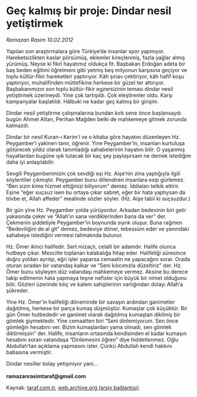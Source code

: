 # Geç kalmış bir proje: Dindar nesil yetiştirmek

*Ramazan Rasim 10.02.2012*

<div class="yazi"><p>Yapılan son araştırmalara göre Türkiye’de insanlar spor yapmıyor. Hareketsizlikten kaslar pörsümüş, eklemler kireçlenmiş, fazla yağlar almış yürümüş. Neyse ki fikrî hayatımız oldukça fit. Başbakan Erdoğan adeta bir baş beden eğitimi öğretmeni gibi yetmiş beş milyonun karşısına geçiyor ve toplu kültür-fikir hareketleri yaptırıyor. Kâh şınav çektiriyor, kâh hafif koşu yaptırıyor, muhalifinden müttefikine herkese bir güzel ter attırıyor. Başbakanımızın son toplu kültür-fikir egzersizinin teması dindar nesil yetiştirmek üzerineydi. Yine çok tartışıldı. Çok eleştirenler oldu. Karşı kampanyalar başlatıldı. Hâlbuki ne kadar geç kalmış bir girişim. </p>
<p>Dindar nesil yetiştirme çalışmalarına bundan kırk sene önce başlansaydı bugün Ahmet Altan, Perihan Mağden belki de mahkemeye gitmek zorunda kalmazdı. </p>
<p>Dindar bir nesil Kuran-ı Kerim’i ve o kitaba göre hayatını düzenleyen Hz. Peygamber’i yakinen tanır, öğrenir. Yine Peygamber’in, insanları kurtuluşa götürecek yıldız olarak tanımladığı sahabelerinin hayatını bilir. O yaşanmış hayatlardan bugüne ışık tutacak bir kaç şey paylaşırsam ne demek istediğim daha iyi anlaşılabilir. </p>
<p>Sevgili Peygamberimizin çok sevdiği eşi Hz. Aişe’nin zina yaptığıyla ilgili söylentiler çıkmıştır. Peygamber bunu dillendiren insanlara esip gürlemez. “Ben sizin kime hizmet ettiğinizi biliyorum” demez. İddiaları tetkik ettirir. Eşine “eğer suçsuz isen bu ortaya çıkar sabret, eğer bir hata yaptıysan da tövbe et, Allah affeder” mealinde sözler söyler. (Hz. Aişe tabii ki suçsuzdur.) </p>
<p>Bir gün yine Hz. Peygamber yolda yürüyordur. Arkadan bedevinin biri gelir yakasında çeker ve “Allah’ın sana verdiklerinden bana da ver” der. Çekmenin şiddetiyle Peygamber’in boynunda sıyrık oluşur. Buna rağmen “Bedeviliğini de al git” demez, bedeviye döner, tebessüm eder ve yanındaki sahabeye istediğini vermesi talimatında bulunur. </p>
<p>Hz. Ömer ikinci halifedir. Sert mizaçlı, celalli bir adamdır. Halife olunca hutbeye çıkar. Mescitte toplanan kalabalığa hitap eder. Halifeliği süresince doğru yoldan ayrılıp, eğri işler yaparsa cemaatin ne yapacağını sorar. Orada oturan sıradan bir vatandaş kalkar ve “Seni kılıcımızla düzeltiriz” der. Hz. Ömer bunu söyleyen düz vatandaşı mahkemeye vermez. Aksine bu derece takip edilmenin hata yapmaya teşne nefisler için büyük bir nimet olduğunu bilir. Gözleri üzerinde kılıç ve kalem sahiplerinin varlığından dolayı Allah’a şükreder. </p>
<p>Yine Hz. Ömer’in halifeliği döneminde bir savaşın ardından ganimetler dağıtılmış, herkese bir parça kumaş düşmüştür. Kumaşlar çok küçüktür. Bir gün Ömer hutbededir ve ganimet olarak dağıtılmış kumaştan dikilmiş bir gömlek giymektedir. Yine cemaatten biri “Seni dinlemiyorum. Sen önce gömleğin hesabını ver. Bizim kumaşlardan yama olmadı, sen gömlek diktirmişsin” der. Halife, insanların ortasında kendisinden el kadar kumaşın hesabını soran vatandaşa “Dinlemesini öğren” diye hiddetlenmez. Oğlu Abdullah’tan açıklama yapmasını ister. Çünkü Abdullah kendi hakkını babasına vermiştir. </p>
<p>Dindar nesiller kolay yetişmiyor yani...<br/><br/><b>ramazanrasimtaraf@gmail.com</b></p>
</div>

Kaynak: [taraf.com.tr](http://www.taraf.com.tr/ramazan-rasim/makale-gec-kalmis-bir-proje-dindar-nesil-yetistirmek.htm), [web.archive.org (arşiv bağlantısı)](http://web.archive.org/web/20130624161758/http://www.taraf.com.tr/ramazan-rasim/makale-gec-kalmis-bir-proje-dindar-nesil-yetistirmek.htm)
